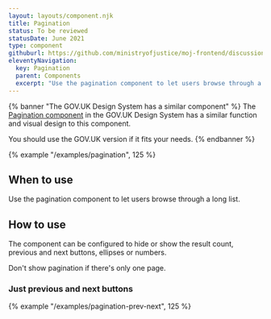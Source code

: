 ```yaml
---
layout: layouts/component.njk
title: Pagination
status: To be reviewed
statusDate: June 2021
type: component
githuburl: https://github.com/ministryofjustice/moj-frontend/discussions/708
eleventyNavigation:
  key: Pagination
  parent: Components
  excerpt: "Use the pagination component to let users browse through a long list."
---
```


{% banner "The GOV.UK Design System has a similar component" %}
The [Pagination component](https://design-system.service.gov.uk/components/pagination/) in the GOV.UK Design System has a similar function and visual design to this component.

You should use the GOV.UK version if it fits your needs.
{% endbanner %}

{% example "/examples/pagination", 125 %}

## When to use

Use the pagination component to let users browse through a long list.

## How to use

The component can be configured to hide or show the result count, previous and next buttons, ellipses or numbers.

Don't show pagination if there's only one page.

### Just previous and next buttons

{% example "/examples/pagination-prev-next", 125 %}
